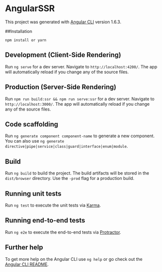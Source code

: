 # AngularSSR

This project was generated with [Angular CLI](https://github.com/angular/angular-cli) version 1.6.3.

##Installation

`npm install or yarn`

## Development (Client-Side Rendering)

Run `ng serve` for a dev server. Navigate to `http://localhost:4200/`. The app will automatically reload if you change any of the source files.

## Production (Server-Side Rendering)

Run `npm run build:ssr && npm run serve:ssr` for a dev server. Navigate to `http://localhost:3000/`. The app will automatically reload if you change any of the source files.

## Code scaffolding

Run `ng generate component component-name` to generate a new component. You can also use `ng generate directive|pipe|service|class|guard|interface|enum|module`.

## Build

Run `ng build` to build the project. The build artifacts will be stored in the `dist/browser` directory. Use the `-prod` flag for a production build.

## Running unit tests

Run `ng test` to execute the unit tests via [Karma](https://karma-runner.github.io).

## Running end-to-end tests

Run `ng e2e` to execute the end-to-end tests via [Protractor](http://www.protractortest.org/).

## Further help

To get more help on the Angular CLI use `ng help` or go check out the [Angular CLI README](https://github.com/angular/angular-cli/blob/master/README.md).
